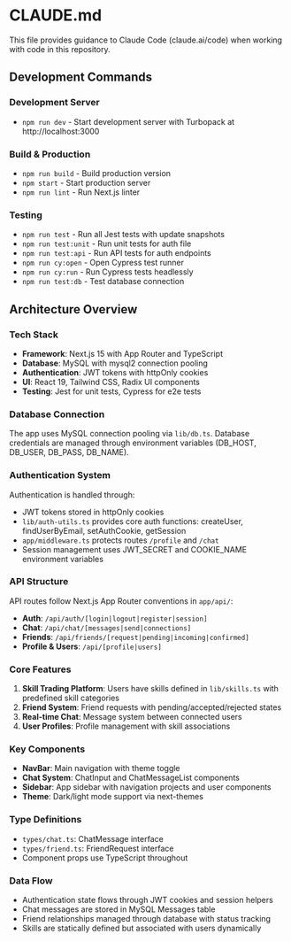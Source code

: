# CLAUDE.md

This file provides guidance to Claude Code (claude.ai/code) when working with code in this repository.

## Development Commands

### Development Server
- `npm run dev` - Start development server with Turbopack at http://localhost:3000

### Build & Production
- `npm run build` - Build production version
- `npm start` - Start production server
- `npm run lint` - Run Next.js linter

### Testing
- `npm run test` - Run all Jest tests with update snapshots
- `npm run test:unit` - Run unit tests for auth file
- `npm run test:api` - Run API tests for auth endpoints
- `npm run cy:open` - Open Cypress test runner
- `npm run cy:run` - Run Cypress tests headlessly
- `npm run test:db` - Test database connection

## Architecture Overview

### Tech Stack
- **Framework**: Next.js 15 with App Router and TypeScript
- **Database**: MySQL with mysql2 connection pooling
- **Authentication**: JWT tokens with httpOnly cookies
- **UI**: React 19, Tailwind CSS, Radix UI components
- **Testing**: Jest for unit tests, Cypress for e2e tests

### Database Connection
The app uses MySQL connection pooling via `lib/db.ts`. Database credentials are managed through environment variables (DB_HOST, DB_USER, DB_PASS, DB_NAME).

### Authentication System
Authentication is handled through:
- JWT tokens stored in httpOnly cookies
- `lib/auth-utils.ts` provides core auth functions: createUser, findUserByEmail, setAuthCookie, getSession
- `app/middleware.ts` protects routes `/profile` and `/chat`
- Session management uses JWT_SECRET and COOKIE_NAME environment variables

### API Structure
API routes follow Next.js App Router conventions in `app/api/`:
- **Auth**: `/api/auth/[login|logout|register|session]`
- **Chat**: `/api/chat/[messages|send|connections]`
- **Friends**: `/api/friends/[request|pending|incoming|confirmed]`
- **Profile & Users**: `/api/[profile|users]`

### Core Features
1. **Skill Trading Platform**: Users have skills defined in `lib/skills.ts` with predefined skill categories
2. **Friend System**: Friend requests with pending/accepted/rejected states
3. **Real-time Chat**: Message system between connected users
4. **User Profiles**: Profile management with skill associations

### Key Components
- **NavBar**: Main navigation with theme toggle
- **Chat System**: ChatInput and ChatMessageList components
- **Sidebar**: App sidebar with navigation projects and user components
- **Theme**: Dark/light mode support via next-themes

### Type Definitions
- `types/chat.ts`: ChatMessage interface
- `types/friend.ts`: FriendRequest interface
- Component props use TypeScript throughout

### Data Flow
- Authentication state flows through JWT cookies and session helpers
- Chat messages are stored in MySQL Messages table
- Friend relationships managed through database with status tracking
- Skills are statically defined but associated with users dynamically